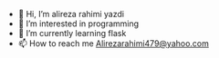 - 👋 Hi, I’m alireza rahimi yazdi
- 👀 I’m interested in programming 
- 🌱 I’m currently learning flask 
- 📫 How to reach me Alirezarahimi479@yahoo.com

<!---
Rahimi-Alireza/Rahimi-Alireza is a ✨ special ✨ repository because its `README.md` (this file) appears on your GitHub profile.
You can click the Preview link to take a look at your changes.
--->

